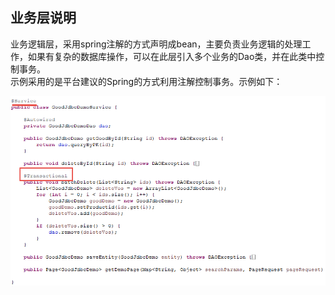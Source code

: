 ## 业务层说明

业务逻辑层，采用spring注解的方式声明成bean，主要负责业务逻辑的处理工作，如果有复杂的数据库操作，可以在此层引入多个业务的Dao类，并在此类中控制事务。  
示例采用的是平台建议的Spring的方式利用注解控制事务。示例如下：  


![](/img/image024.jpg)
 